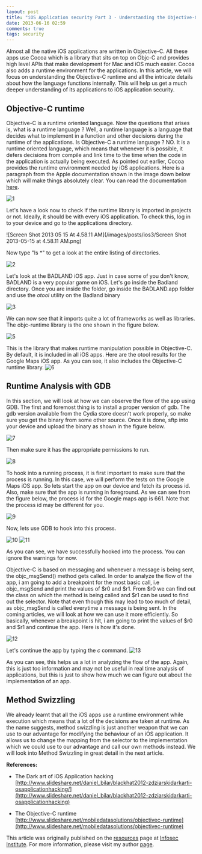 ```yaml
---
layout: post
title: "iOS Application security Part 3 - Understanding the Objective-C Runtime"
date: 2013-06-16 02:59
comments: true
tags: security 
---
```


Almost all the native iOS applications are written in Objective-C. All these apps use Cocoa which is a library that sits on top on Objc-C and provides high level APIs that make development for Mac and iOS much easier. Cocoa also adds a runtime environment for the applications. In this article, we will focus on understanding the Objective-C runtime and all the intricate details about how the language functions internally. This will help us get a much deeper understanding of its applications to iOS application security.

<!-- more -->

## Objective-C runtime

Objective-C is a runtime oriented language. Now the questions that arises is, what is a runtime language ? Well, a runtime language is a language that decides what to implement in a function and other decisions during the runtime of the applications. Is Objective-C a runtime language ? NO. It is a runtime oriented language, which means that whenever it is possible, it defers decisions from compile and link time to the time when the code in the application is actually being executed. As pointed out earlier, Cocoa provides the runtime environment needed by iOS applications. Here is a paragraph from the Apple documentation shown in the image down below which will make things absolutely clear. You can read the documentation [here](https://developer.apple.com/library/mac/#documentation/Cocoa/Conceptual/ObjCRuntimeGuide/Introduction/Introduction.html).

![1](/images/posts/ios3/1.png)

Let's have a look now to check if the runtime library is imported in projects or not. Ideally, it should be with every iOS application. To check this, log in to your device and go to the applications directory.

![Screen Shot 2013 05 15 At 4.58.11 AM](/images/posts/ios3/Screen Shot 2013-05-15 at 4.58.11 AM.png)

Now type "ls *" to get a look at the entire listing of directories.

![2](/images/posts/ios3/2.png)

Let's look at the BADLAND iOS app. Just in case some of you don't know, BADLAND is a very popular game on iOS. Let's go inside the Badland directory. Once you are inside the folder, go inside the BADLAND.app folder and use the _otool_ utility on the Badland binary

![3](/images/posts/ios3/3.png)

We can now see that it imports quite a lot of frameworks as well as libraries. The objc-runtime library is the one shown in the figure below.

![5](/images/posts/ios3/5.png)

This is the library that makes runtime manipulation possible in Objective-C. By default, it is included in all iOS apps. Here are the otool results for the Google Maps iOS app. As you can see, it also includes the Objective-C runtime library. ![6](/images/posts/ios3/6.png)

## Runtime Analysis with GDB

In this section, we will look at how we can observe the flow of the app using GDB. The first and foremost thing is to install a proper version of gdb. The gdb version available from the Cydia store doesn't work properly, so make sure you get the binary from some other source. Once it is done, sftp into your device and upload the binary as shown in the figure below.

![7](/images/posts/ios3/7.png)

Then make sure it has the appropriate permissions to run.

![8](/images/posts/ios3/8.png)

To hook into a running process, it is first important to make sure that the process is running. In this case, we will perform the tests on the Google Maps iOS app. So lets start the app on our device and fetch its process id. Also, make sure that the app is running in foreground. As we can see from the figure below, the process id for the Google maps app is 661\. Note that the process id may be different for you.

![9](/images/posts/ios3/9.png)

Now, lets use GDB to hook into this process.

![10](/images/posts/ios3/10.png) ![11](/images/posts/ios3/11.png)

As you can see, we have successfully hooked into the process. You can ignore the warnings for now.

Objective-C is based on messaging and whenever a message is being sent, the objc_msgSend() method gets called. In order to analyze the flow of the app, i am going to add a breakpoint for the most basic call, i.e objc_msgSend and print the values of $r0 and $r1\. From $r0 we can find out the class on which the method is being called and $r1 can be used to find out the selector. Note that even though this may lead to too much of detail, as objc_msgSend is called everytime a message is being sent. In the coming articles, we will look at how we can use it more efficiently. So basically, whenever a breakpoint is hit, i am going to print the values of $r0 and $r1 and continue the app. Here is how it's done.

![12](/images/posts/ios3/12.png)

Let's continue the app by typing the _c_ command. ![13](/images/posts/ios3/13.png)

As you can see, this helps us a lot in analyzing the flow of the app. Again, this is just too information and may not be useful in real time analysis of applications, but this is just to show how much we can figure out about the implementation of an app.

## Method Swizzling

We already learnt that all the iOS apps use a runtime environment while execution which means that a lot of the decisions are taken at runtime. As the name suggests, method swizzling is just another weapon that we can use to our advantage for modifying the behaviour of an iOS application. It allows us to change the mapping from the selector to the implementation which we could use to our advantage and call our own methods instead. We will look into Method Swizzling in great detail in the next article.

**References:**

*   The Dark art of iOS Application hacking  
    [http://www.slideshare.net/daniel_bilar/blackhat2012-zdziarskidarkarti-osapplicationhacking/](http://www.slideshare.net/daniel_bilar/blackhat2012-zdziarskidarkarti-osapplicationhacking)

*   The Objective-C runtime  
    [http://www.slideshare.net/mobiledatasolutions/objectivec-runtime](http://www.slideshare.net/mobiledatasolutions/objectivec-runtime)

This article was originally published on the [resources](http://resources.infosecinstitute.com/) page at [Infosec Institute](http://infosecinstitute.com/). For more information, please visit my author [page](http://resources.infosecinstitute.com/author/prateek/).